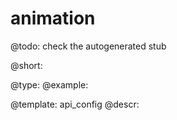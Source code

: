 animation
=============

@todo:
	check the autogenerated stub


@short:
	

@type: 
@example:


@template:	api_config
@descr:


